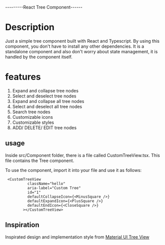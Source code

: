 ---------React Tree Component------

# Description

Just a simple tree component built with React and Typescript. By using this component, you don't have to install any other dependencies. It is a standalone component and also don't worry about state management, it is handled by the component itself.

# features

1. Expand and collapse tree nodes
2. Select and deselect tree nodes
3. Expand and collapse all tree nodes
4. Select and deselect all tree nodes
5. Search tree nodes
6. Customizable icons
7. Customizable styles
8. ADD/ DELETE/ EDIT tree nodes

## usage

Inside src/Component folder, there is a file called CustomTreeView.tsx. This file contains the Tree component.

To use the component, import it into your file and use it as follows:

```
 <CustomTreeView
          className="hello"
          aria-label="Custom Tree"
          id="1"
          defaultCollapseIcon={<MinusSquare />}
          defaultExpandIcon={<PlusSquare />}
          defaultEndIcon={<CloseSquare />}
        ></CustomTreeView>

```

## Inspiration

Inspirated design and implementation style from [Material UI Tree View](https://material-ui.com/components/tree-view/)
